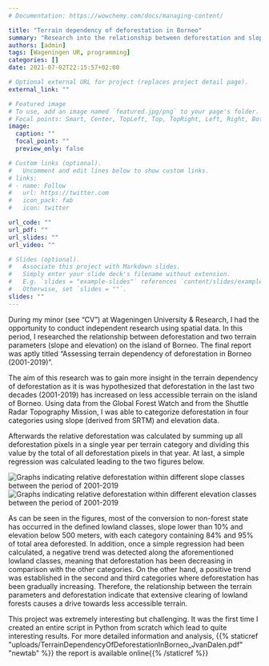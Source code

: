 ```yaml
---
# Documentation: https://wowchemy.com/docs/managing-content/

title: "Terrain dependency of deforestation in Borneo"
summary: "Research into the relationship between deforestation and slope/elevation"
authors: [admin]
tags: [Wageningen UR, programming]
categories: []
date: 2021-07-02T22:15:57+02:00

# Optional external URL for project (replaces project detail page).
external_link: ""

# Featured image
# To use, add an image named `featured.jpg/png` to your page's folder.
# Focal points: Smart, Center, TopLeft, Top, TopRight, Left, Right, BottomLeft, Bottom, BottomRight.
image:
  caption: ""
  focal_point: ""
  preview_only: false

# Custom links (optional).
#   Uncomment and edit lines below to show custom links.
# links:
# - name: Follow
#   url: https://twitter.com
#   icon_pack: fab
#   icon: twitter

url_code: ""
url_pdf: ""
url_slides: ""
url_video: ""

# Slides (optional).
#   Associate this project with Markdown slides.
#   Simply enter your slide deck's filename without extension.
#   E.g. `slides = "example-slides"` references `content/slides/example-slides.md`.
#   Otherwise, set `slides = ""`.
slides: ""
---
```

During my minor (see “CV”) at Wageningen University & Research, I had the opportunity to conduct independent research using spatial data. In this period, I researched the relationship between deforestation and two terrain parameters (slope and elevation) on the island of Borneo. The final report was aptly titled “Assessing terrain dependency of deforestation in Borneo (2001-2019)”.

The aim of this research was to gain more insight in the terrain dependency of deforestation as it is was hypothesized that deforestation in the last two decades (2001-2019) has increased on less accessible terrain on the island of Borneo. Using data from the Global Forest Watch and from the Shuttle Radar Topography Mission, I was able to categorize deforestation in four categories using slope (derived from SRTM) and elevation data.

Afterwards the relative deforestation was calculated by summing up all deforestation
pixels in a single year per terrain category and dividing this value by the total of all
deforestation pixels in that year. At last, a simple regression was calculated leading to the two figures below.

![](figure_Slope_graph.png "Graphs indicating relative deforestation within different slope classes between the period of 2001-2019")
![](figure_Elevation_graph.png "Graphs indicating relative deforestation within different elevation classes between the period of 2001-2019")

As can be seen in the figures, most of the conversion to non-forest state has occurred in the defined lowland classes, slope lower than 10% and elevation below 500 meters, with each category containing 84% and 95% of total area deforested. In addition, once a simple regression had been calculated, a negative trend was detected along the aforementioned lowland classes, meaning that deforestation has been decreasing in comparison with the other categories. On the other hand, a positive trend was established in the second and third categories where deforestation has been gradually increasing. Therefore, the relationship between the terrain parameters and deforestation
indicate that extensive clearing of lowland forests causes a drive towards less accessible
terrain.

This project was extremely interesting but challenging. It was the first time I created an entire script in Python from scratch which lead to quite interesting results. For more detailed information and analysis, {{% staticref "uploads/TerrainDependencyOfDeforestationInBorneo_JvanDalen.pdf" "newtab" %}} the report is available online{{% /staticref %}}


